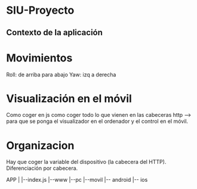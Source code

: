 # SIU-Proyecto

## Contexto de la aplicación


# Movimientos

Roll: de arriba para abajo
Yaw: izq a derecha

# Visualización en el móvil
Como coger en js como coger todo lo que vienen en las cabeceras http --> para que se ponga el visualizador en el ordenador y el control en el móvil.

# Organizacion

Hay que coger la variable del dispositivo (la cabecera del HTTP). Diferenciación por cabecera.

APP
 |
 |--index.js
 |--www 
    |--pc
    |--movil
        |-- android
        |-- ios

